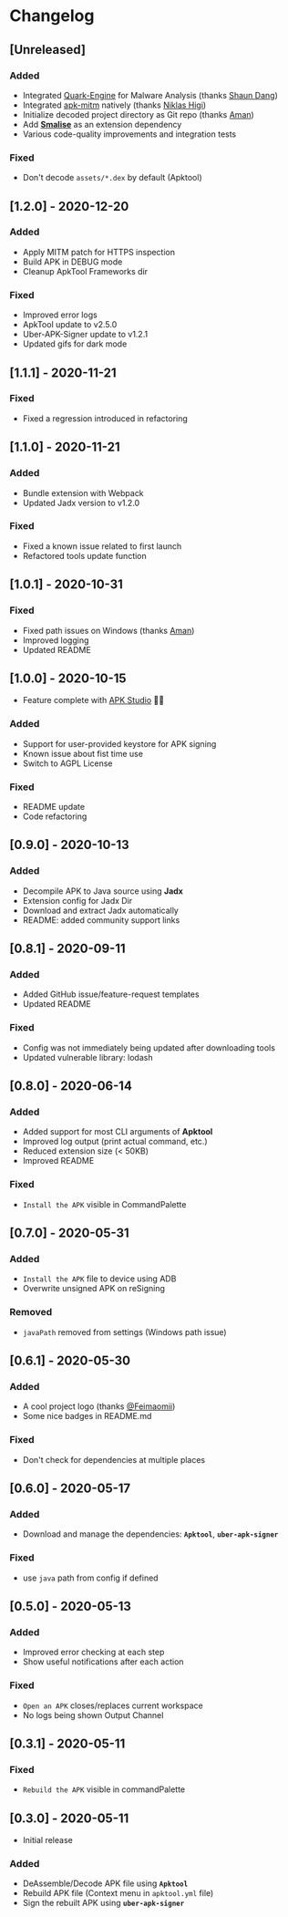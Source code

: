 # Changelog

## [Unreleased]

### Added

- Integrated [Quark-Engine](https://github.com/quark-engine/quark-engine) for Malware Analysis (thanks [Shaun Dang](https://github.com/pulorsok))
- Integrated [apk-mitm](https://github.com/shroudedcode/apk-mitm) natively (thanks [Niklas Higi](https://github.com/shroudedcode))
- Initialize decoded project directory as Git repo (thanks [Aman](https://github.com/amsharma44))
- Add [**Smalise**](https://github.com/LoyieKing/Smalise) as an extension dependency
- Various code-quality improvements and integration tests

### Fixed

- Don't decode `assets/*.dex` by default (Apktool)

## [1.2.0] - 2020-12-20

### Added

- Apply MITM patch for HTTPS inspection
- Build APK in DEBUG mode
- Cleanup ApkTool Frameworks dir

### Fixed

- Improved error logs
- ApkTool update to v2.5.0
- Uber-APK-Signer update to v1.2.1
- Updated gifs for dark mode

## [1.1.1] - 2020-11-21

### Fixed

- Fixed a regression introduced in refactoring

## [1.1.0] - 2020-11-21

### Added

- Bundle extension with Webpack
- Updated Jadx version to v1.2.0

### Fixed

- Fixed a known issue related to first launch
- Refactored tools update function

## [1.0.1] - 2020-10-31

### Fixed

- Fixed path issues on Windows (thanks [Aman](https://github.com/amsharma44))
- Improved logging
- Updated README

## [1.0.0] - 2020-10-15

- Feature complete with [APK Studio](https://github.com/vaibhavpandeyvpz/apkstudio) 🎉🎉

### Added

- Support for user-provided keystore for APK signing
- Known issue about fist time use
- Switch to AGPL License

### Fixed

- README update
- Code refactoring

## [0.9.0] - 2020-10-13

### Added

- Decompile APK to Java source using **Jadx**
- Extension config for Jadx Dir
- Download and extract Jadx automatically
- README: added community support links

## [0.8.1] - 2020-09-11

### Added

- Added GitHub issue/feature-request templates
- Updated README

### Fixed

- Config was not immediately being updated after downloading tools
- Updated vulnerable library: lodash

## [0.8.0] - 2020-06-14

### Added

- Added support for most CLI arguments of **Apktool**
- Improved log output (print actual command, etc.)
- Reduced extension size (< 50KB)
- Improved README

### Fixed

- `Install the APK` visible in CommandPalette

## [0.7.0] - 2020-05-31

### Added

- `Install the APK` file to device using ADB
- Overwrite unsigned APK on reSigning

### Removed

- `javaPath` removed from settings (Windows path issue)

## [0.6.1] - 2020-05-30

### Added

- A cool project logo (thanks [@Feimaomii](https://github.com/Feimaomii))
- Some nice badges in README.md

### Fixed

- Don't check for dependencies at multiple places

## [0.6.0] - 2020-05-17

### Added

- Download and manage the dependencies: **`Apktool`**, **`uber-apk-signer`**

### Fixed

- use `java` path from config if defined

## [0.5.0] - 2020-05-13

### Added

- Improved error checking at each step
- Show useful notifications after each action

### Fixed

- `Open an APK` closes/replaces current workspace
- No logs being shown Output Channel

## [0.3.1] - 2020-05-11

### Fixed

- `Rebuild the APK` visible in commandPalette

## [0.3.0] - 2020-05-11

- Initial release

### Added

- DeAssemble/Decode APK file using **`Apktool`**
- Rebuild APK file (Context menu in `apktool.yml` file)
- Sign the rebuilt APK using **`uber-apk-signer`**
